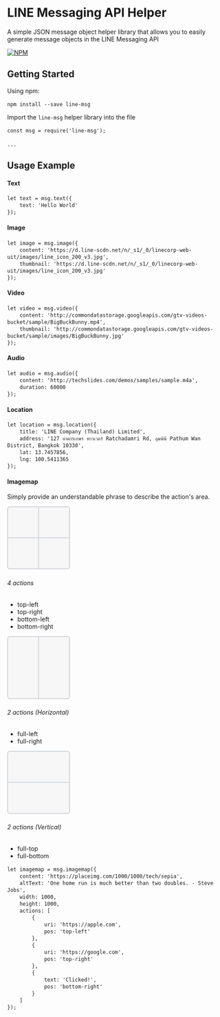 # LINE Messaging API Helper
A simple JSON message object helper library that allows you to easily generate message objects in the LINE Messaging API

[![NPM](https://nodei.co/npm/line-msg.png?downloads=true&stars=true)](https://nodei.co/npm/line-msg/)

## Getting Started
Using npm:
```
npm install --save line-msg
```
Import the `line-msg` helper library into the file
```
const msg = require('line-msg');

...
```

## Usage Example
#### Text
```
let text = msg.text({
    text: 'Hello World'
});
```
#### Image
```
let image = msg.image({
    content: 'https://d.line-scdn.net/n/_s1/_0/linecorp-web-uit/images/line_icon_200_v3.jpg',
    thumbnail: 'https://d.line-scdn.net/n/_s1/_0/linecorp-web-uit/images/line_icon_200_v3.jpg'
});
```
#### Video
```
let video = msg.video({
    content: 'http://commondatastorage.googleapis.com/gtv-videos-bucket/sample/BigBuckBunny.mp4',
    thumbnail: 'http://commondatastorage.googleapis.com/gtv-videos-bucket/sample/images/BigBuckBunny.jpg'
});
```
#### Audio
```
let audio = msg.audio({
    content: 'http://techslides.com/demos/samples/sample.m4a',
    duration: 60000
});
```
#### Location
```
let location = msg.location({
    title: 'LINE Company (Thailand) Limited',
    address: '127 อาคารเกษร ทาวเวอร์ Ratchadamri Rd, ลุมพินี Pathum Wan District, Bangkok 10330',
    lat: 13.7457856,
    lng: 100.5411365
});
```
#### Imagemap
Simply provide an understandable phrase to describe the action's area.

<img src="https://github.com/kanmanus/line-msg/blob/master/assets/template4.png">

###### 4 actions
* top-left
* top-right
* bottom-left
* bottom-right

<img src="https://github.com/kanmanus/line-msg/blob/master/assets/template2x.png">

###### 2 actions (Horizontal)
* full-left
* full-right

<img src="https://github.com/kanmanus/line-msg/blob/master/assets/template2y.png">

###### 2 actions (Vertical)
* full-top
* full-bottom

```
let imagemap = msg.imagemap({
    content: 'https://placeimg.com/1000/1000/tech/sepia',
    altText: 'One home run is much better than two doubles. - Steve Jobs',
    width: 1000,
    height: 1000,
    actions: [
        {
            uri: 'https://apple.com',
            pos: 'top-left'
        },
        {
            uri: 'https://google.com',
            pos: 'top-right'
        },
        {
            text: 'Clicked!',
            pos: 'bottom-right'
        }
    ]
});
```
